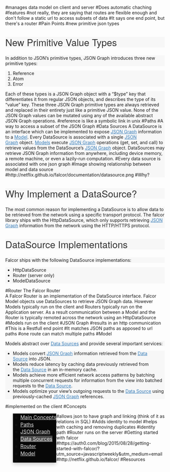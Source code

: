 #manages data model on client and server
#Does automatic chaching
#features
#not really, they are saying that routes are flexible enough and don't follow a static url to access subsets of data
#It says one end point, but there's a router
#Pain Points
#new primitive json types
<h2 id="new-primitive-value-types" style="box-sizing: border-box; font-family: 'Helvetica Neue', Helvetica, Arial, sans-serif; font-weight: 500; line-height: 1.1; color: rgb(51, 51, 51); margin-top: -50px; font-size: 30px; position: relative; border-top-width: 70px; border-top-style: solid; border-top-color: transparent; z-index: -1; background-color: rgb(247, 247, 247); background-clip: padding-box;">New Primitive Value Types</h2><p style="box-sizing: border-box; background-color: rgb(247, 247, 247);">In addition to JSON’s primitive types, JSON Graph introduces three new primitive types:<ol style="box-sizing: border-box; background-color: rgb(247, 247, 247);"><li style="box-sizing: border-box;">Reference</li><li style="box-sizing: border-box;">Atom</li><li style="box-sizing: border-box;">Error</li></ol><p style="box-sizing: border-box; background-color: rgb(247, 247, 247);">Each of these types is a JSON Graph object with a “$type” key that differentiates it from regular JSON objects, and describes the type of its “value” key. These three JSON Graph primitive types are always retrieved and replaced in their entirety just like a primitive JSON value. None of the JSON Graph values can be mutated using any of the available abstract JSON Graph operations.
#reference is like a symbolic link in unix
#Paths
#A way to access a subset of the JSON Graph
#Data Sources
<span style="background-color: rgb(247, 247, 247);">A DataSource is an interface which can be implemented to expose&nbsp;<a href="http://netflix.github.io/falcor/documentation/jsongraph.html" style="box-sizing: border-box; color: rgb(51, 122, 183); background-color: rgb(247, 247, 247);">JSON Graph</a><span style="background-color: rgb(247, 247, 247);">&nbsp;information to a&nbsp;<a href="http://netflix.github.io/falcor/documentation/model.html" style="box-sizing: border-box; color: rgb(51, 122, 183); background-color: rgb(247, 247, 247);">Model</a><span style="background-color: rgb(247, 247, 247);">. Every DataSource is associated with a single&nbsp;<a href="http://netflix.github.io/falcor/documentation/jsongraph.html" style="box-sizing: border-box; color: rgb(51, 122, 183); background-color: rgb(247, 247, 247);">JSON Graph</a><span style="background-color: rgb(247, 247, 247);">&nbsp;object.&nbsp;<a href="http://netflix.github.io/falcor/documentation/model.html" style="box-sizing: border-box; color: rgb(51, 122, 183); background-color: rgb(247, 247, 247);">Models</a><span style="background-color: rgb(247, 247, 247);">&nbsp;execute&nbsp;<a href="http://netflix.github.io/falcor/documentation/jsongraph.html" style="box-sizing: border-box; color: rgb(51, 122, 183); background-color: rgb(247, 247, 247);">JSON Graph</a>&nbsp;<span style="background-color: rgb(247, 247, 247);">operations (get, set, and call) to retrieve values from the DataSource’s&nbsp;<a href="http://netflix.github.io/falcor/documentation/jsongraph.html" style="box-sizing: border-box; color: rgb(51, 122, 183); background-color: rgb(247, 247, 247);">JSON Graph</a><span style="background-color: rgb(247, 247, 247);">&nbsp;object. DataSources may retrieve JSON Graph information from anywhere, including device memory, a remote machine, or even a lazily-run computation.
#Every data source is associated with one json graph
#Image showing relationship between model and data source
#http://netflix.github.io/falcor/documentation/datasource.png
#Why?
<h2 id="why-implement-a-datasource" style="box-sizing: border-box; font-family: 'Helvetica Neue', Helvetica, Arial, sans-serif; font-weight: 500; line-height: 1.1; color: rgb(51, 51, 51); margin-top: -50px; font-size: 30px; position: relative; border-top-width: 70px; border-top-style: solid; border-top-color: transparent; z-index: -1; background-color: rgb(247, 247, 247); background-clip: padding-box;">Why Implement a DataSource?</h2><p style="box-sizing: border-box; background-color: rgb(247, 247, 247);">The most common reason for implementing a DataSource is to allow data to be retrieved from the network using a specific transport protocol. The falcor library ships with the HttpDataSource, which only supports retrieving&nbsp;<a href="http://netflix.github.io/falcor/documentation/jsongraph.html" style="box-sizing: border-box; color: rgb(51, 122, 183); background-color: transparent;">JSON Graph</a>&nbsp;information from the network using the HTTP/HTTPS protocol.<h2 id="datasource-implementations" style="box-sizing: border-box; font-family: 'Helvetica Neue', Helvetica, Arial, sans-serif; font-weight: 500; line-height: 1.1; color: rgb(51, 51, 51); margin-top: -50px; font-size: 30px; position: relative; border-top-width: 70px; border-top-style: solid; border-top-color: transparent; z-index: -1; background-color: rgb(247, 247, 247); background-clip: padding-box;">DataSource Implementations</h2><p style="box-sizing: border-box; background-color: rgb(247, 247, 247);">Falcor ships with the following DataSource implementations:<ul style="box-sizing: border-box; background-color: rgb(247, 247, 247);"><li style="box-sizing: border-box;">HttpDataSource</li><li style="box-sizing: border-box;">Router (server only)</li><li style="box-sizing: border-box;">ModelDataSource</li></ul>
#Router
The Falcor Router<br>A Falcor Router is an implementation of the DataSource interface. Falcor Model objects use DataSources to retrieve JSON Graph data. However Models typically run on the client and Routers typically run on the Application server. As a result communication between a Model and the Router is typically remoted across the network using an HttpDataSource
#Models run on the client
#JSON Graph
#results in an http communication
#This is a Restfull end point
#It matches  JSON paths as apposed to url paths
#one route can match multiple paths
#Model
<p style="box-sizing: border-box; background-color: rgb(247, 247, 247);">Models abstract over&nbsp;<a href="http://netflix.github.io/falcor/documentation/datasources.html" style="box-sizing: border-box; color: rgb(51, 122, 183); background-color: transparent;">Data Sources</a>&nbsp;and provide several important services:<ul style="box-sizing: border-box; background-color: rgb(247, 247, 247);"><li style="box-sizing: border-box;">Models convert&nbsp;<a href="http://netflix.github.io/falcor/documentation/jsongraph.html" style="box-sizing: border-box; color: rgb(51, 122, 183); background-color: transparent;">JSON Graph</a>&nbsp;information retrieved from the&nbsp;<a href="http://netflix.github.io/falcor/documentation/datasources.html" style="box-sizing: border-box; color: rgb(51, 122, 183); background-color: transparent;">Data Source</a>&nbsp;into JSON.</li><li style="box-sizing: border-box;">Models reduce latency by caching data previously retrieved from the&nbsp;<a href="http://netflix.github.io/falcor/documentation/datasources.html" style="box-sizing: border-box; color: rgb(51, 122, 183); background-color: transparent;">Data Source</a>&nbsp;in an in-memory cache.</li><li style="box-sizing: border-box;">Models achieve more efficient network access patterns by batching multiple concurrent requests for information from the view into batched requests to the&nbsp;<a href="http://netflix.github.io/falcor/documentation/datasources.html" style="box-sizing: border-box; color: rgb(51, 122, 183); background-color: transparent;">Data Source</a>.</li><li style="box-sizing: border-box;">Models optimize your view’s outgoing requests to the&nbsp;<a href="http://netflix.github.io/falcor/documentation/datasources.html" style="box-sizing: border-box; color: rgb(51, 122, 183); background-color: transparent;">Data Source</a>&nbsp;using previously-cached&nbsp;<a href="http://netflix.github.io/falcor/documentation/jsongraph.html" style="box-sizing: border-box; color: rgb(51, 122, 183); background-color: transparent;">JSON Graph</a>&nbsp;references.</li></ul>
#implemented on the client
#Concepts
<ul class="nav navbar-nav" style="box-sizing: border-box; margin-bottom: 0px; background-color: rgb(54, 54, 54);"><li class="dropdown active open" style="box-sizing: border-box; display: block; float: left; background-color: rgb(74, 74, 74);"><ul class="dropdown-menu" style="box-sizing: border-box; margin-top: 1px; top: 50px; z-index: 1000; border-top-width: 2px; border-color: rgb(204, 204, 204) rgba(0, 0, 0, 0.14902) rgba(0, 0, 0, 0.14902); border-radius: 0px 0px 4px 4px; box-shadow: rgba(0, 0, 0, 0.172549) 0px 6px 12px; background-color: rgba(0, 0, 0, 0.901961);"><li class="" style="box-sizing: border-box;"><a href="http://netflix.github.io/falcor/documentation/paths.html" style="box-sizing: border-box; color: rgb(230, 230, 230); text-decoration: underline; outline: 0px; line-height: 1.42857; font-size: 16px; background-color: transparent;" target="_blank">Main Concepts<br></a></li><li class="" style="box-sizing: border-box;"><a href="http://netflix.github.io/falcor/documentation/paths.html" style="box-sizing: border-box; color: rgb(230, 230, 230); text-decoration: underline; outline: 0px; line-height: 1.42857; font-size: 16px; background-color: transparent;" target="_blank">Paths</a></li><li class="" style="box-sizing: border-box;"><a href="http://netflix.github.io/falcor/documentation/jsongraph.html" style="box-sizing: border-box; color: rgb(230, 230, 230); line-height: 1.42857; font-size: 16px; background-color: transparent;" target="_blank">JSON Graph</a></li><li class="active" style="box-sizing: border-box;"><a href="http://netflix.github.io/falcor/documentation/datasources.html" style="box-sizing: border-box; color: rgb(230, 230, 230); line-height: 1.42857; font-size: 16px; background-color: rgb(74, 74, 74);" target="_blank">Data Sources</a></li><li class="" style="box-sizing: border-box;"><a href="http://netflix.github.io/falcor/documentation/router.html" style="box-sizing: border-box; color: rgb(230, 230, 230); line-height: 1.42857; font-size: 16px; background-color: transparent;" target="_blank">Router</a></li><li class="" style="box-sizing: border-box;"><a href="http://netflix.github.io/falcor/documentation/model.html" style="box-sizing: border-box; color: rgb(230, 230, 230); line-height: 1.42857; font-size: 16px; background-color: transparent;" target="_blank">Model</a></li><li class="" style="box-sizing: border-box;"><br></li></ul></li><li class="dropdown " style="box-sizing: border-box; display: block; float: left;"></li></ul>
#allows json to have graph and linking (think of it as relations in SQL)
#Adds identity to model
#helps with caching and removing duplicates
#identity path
#Router runs on the server
#Getting started with falcor
#https://auth0.com/blog/2015/08/28/getting-started-with-falcor/?utm_source=javascriptweekly&utm_medium=email
#http://netflix.github.io/falcor/
#Resources
